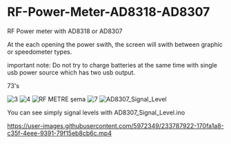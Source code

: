 # RF-Power-Meter-AD8318-AD8307
RF Power meter with AD8318 or AD8307

At the each opening the power swith, the screen will swith between graphic or speedometer types.

important note: Do not try to charge batteries at the same time with single usb power source which has two usb output.

73's

![3](https://user-images.githubusercontent.com/5972349/231219226-15cb12f2-e15b-408a-ab48-d58373c65c99.jpg)
![4](https://user-images.githubusercontent.com/5972349/231219244-06dcb974-7f6f-46c0-9eea-06b2f43c27e2.jpg)
![RF METRE şema](https://user-images.githubusercontent.com/5972349/231219290-d0829937-88c5-4766-aa8d-6d0f69ff782c.png)
![7](https://user-images.githubusercontent.com/5972349/231219297-a5488382-4af3-4858-856f-a89dafb91d46.jpg)
![AD8307_Signal_Level](https://user-images.githubusercontent.com/5972349/233788321-1a29d718-8df7-4da6-a2c0-3e05351fb6f8.jpg)

You can see simply signal levels with AD8307_Signal_Level.ino

https://user-images.githubusercontent.com/5972349/233787922-170fa1a8-c35f-4eee-9391-79f15eb8cb6c.mp4


